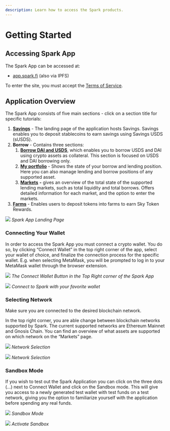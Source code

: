 ```yaml
---
description: Learn how to access the Spark products.
---
```


# Getting Started

## Accessing Spark App

The Spark App can be accessed at:

* [app.spark.fi](http://app.spark.fi) (also via IPFS)

To enter the site, you must accept the [Terms of Service](https://spark.fi/terms-of-use.html).

## Application Overview

The Spark App consists of five main sections - click on a section title for specific tutorials:



1. [**Savings**](/user-guides/earning-savings/) - The landing page of the application hosts Savings. Savings enables you to deposit stablecoins to earn savings using Savings USDS (sUSDS).
2. **Borrow** - Contains three sections:
   1. [**Borrow DAI and USDS**](/user-guides/using-sparklend/borrow-dai-and-usds), which enables you to borrow USDS and DAI using crypto assets as collateral. This section is focused on USDS and DAI borrowing only.
   2. [**My portfolio**](/user-guides/using-sparklend/borrowing-assets) - Shows the state of your borrow and lending position. Here you can also manage lending and borrow positions of any supported asset.
   3. [**Markets**](/user-guides/using-sparklend/overview-of-markets) **-** gives an overview of the total state of the supported lending markets, such as total liquidity and total borrows. Offers detailed information for each market, and the option to enter the markets.
3. [**Farms**](/user-guides/farming-rewards/) - Enables users to deposit tokens into farms to earn Sky Token Rewards.

![](/assets/homepage.png)
*Spark App Landing Page*

### Connecting Your Wallet

In order to access the Spark App you must connect a crypto wallet. You do so, by clicking “Connect Wallet” in the top right corner of the app, select your wallet of choice, and finalize the connection process for the specific wallet. E.g. when selecting MetaMask, you will be prompted to log in to your MetaMask wallet through the browser extension.

![](/assets/connect-wallet-1.png)
*The Connect Wallet Button in the Top Right corner of the Spark App*

![](/assets/connect-wallet-3.png)
*Connect to Spark with your favorite wallet*

### Selecting Network

Make sure you are connected to the desired blockchain network.

In the top right corner, you are able change between blockchain networks supported by Spark. The current supported networks are Ethereum Mainnet and Gnosis Chain. You can find an overview of what assets are supported on which network on the “Markets” page.

![](/assets/network-1.png)
*Network Selection*

![](/assets/network-2.png)
*Network Selection*

### Sandbox Mode

If you wish to test out the Spark Application you can click on the three dots (…) next to Connect Wallet  and click on the Sandbox mode. This will give you access to a newly generated test wallet with test funds on a test network, giving you the option to familiarize yourself with the application before spending any real funds.

![](/assets/sandbox-1.png)
*Sandbox Mode*

![](/assets/sandbox-3.png)
*Activate Sandbox*
